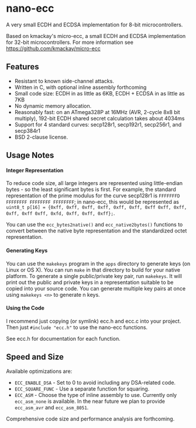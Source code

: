 nano-ecc
========

A very small ECDH and ECDSA implementation for 8-bit microcontrollers.

Based on kmackay's micro-ecc, a small ECDH and ECDSA implementation for 32-bit microcontrollers. For more information see https://github.com/kmackay/micro-ecc

Features
--------

 * Resistant to known side-channel attacks.
 * Written in C, with optional inline assembly forthcoming
 * Small code size: ECDH in as little as 6KB, ECDH + ECDSA in as little as 7KB
 * No dynamic memory allocation.
 * Reasonably fast: on an ATmega328P at 16MHz (AVR, 2-cycle 8x8 bit multiply), 192-bit ECDH shared secret calculation takes about 4034ms
 * Support for 4 standard curves: secp128r1, secp192r1, secp256r1, and secp384r1
 * BSD 2-clause license.

Usage Notes
-----------

#### Integer Representation ####

To reduce code size, all large integers are represented using little-endian bytes - so the least significant bytes is first. For example, the standard representation of the prime modulus for the curve secp128r1 is `FFFFFFFD FFFFFFFF FFFFFFFF FFFFFFFF`; in nano-ecc, this would be represented as `uint8_t p[16] = {0xff, 0xff, 0xff, 0xff, 0xff, 0xff, 0xff 0xff, 0xff, 0xff, 0xff 0xff, 0xfd, 0xff, 0xff, 0xff};`.

You can use the `ecc_bytes2native()` and `ecc_native2bytes()` functions to convert between the native byte representation and the standardized octet representation.

#### Generating Keys ####

You can use the `makekeys` program in the `apps` directory to generate keys (on Linux or OS X). You can run `make` in that directory to build for your native platform. To generate a single public/private key pair, run `makekeys`. It will print out the public and private keys in a representation suitable to be copied into your source code. You can generate multiple key pairs at once using `makekeys <n>` to generate n keys.

#### Using the Code ####

I recommend just copying (or symlink) ecc.h and ecc.c into your project. Then just `#include "ecc.h"` to use the nano-ecc functions.

See ecc.h for documentation for each function.

Speed and Size
--------------

Available optimizations are:
 * `ECC_ENABLE_DSA` - Set to 0 to avoid including any DSA-related code.
 * `ECC_SQUARE_FUNC` - Use a separate function for squaring.
 * `ECC_ASM` - Choose the type of inline assembly to use. Currently only `ecc_asm_none` is available. In the near future we plan to provide `ecc_asm_avr` and `ecc_asm_8051`.

Comprehensive code size and performance analysis are forthcoming.

